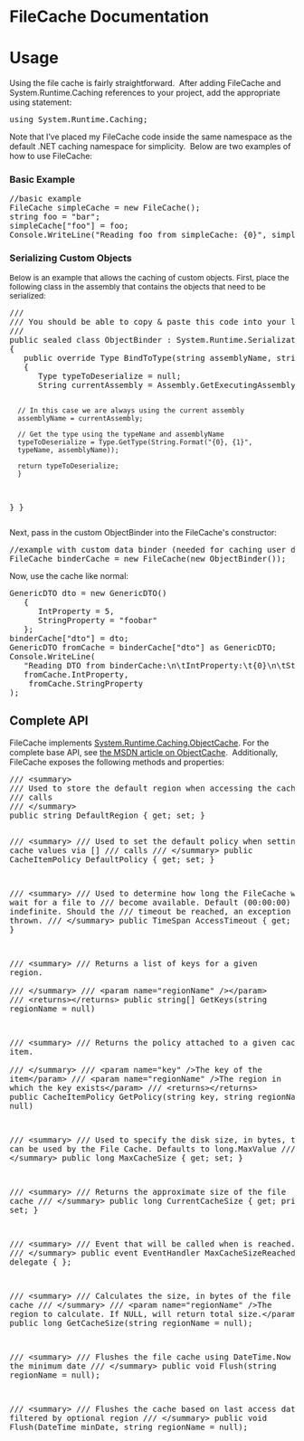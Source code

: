 <h1>FileCache Documentation</h1>
<h1>Usage</h1>
<p>Using the file cache is fairly straightforward.&nbsp; After adding FileCache and System.Runtime.Caching references to your project, add the appropriate using statement:</p>
<pre>using System.Runtime.Caching;</pre>
<p>Note that I&rsquo;ve placed my FileCache code inside the same namespace as the default .NET caching namespace for simplicity.&nbsp; Below are two examples of how to use FileCache:</p>
<h3>Basic Example</h3>
<pre>//basic example
FileCache simpleCache = new FileCache();
string foo = "bar";
simpleCache["foo"] = foo;
Console.WriteLine("Reading foo from simpleCache: {0}", simpleCache["foo"]);</pre>
<h3>Serializing Custom Objects</h3>
<p><span style="font-size: 10pt;">Below is an example that allows the caching of custom objects. First, place the following class in the assembly that contains the objects that need to be serialized:</span></p>
<pre>/// 
/// You should be able to copy &amp; paste this code into your local project to enable caching custom objects.
/// 
public sealed class ObjectBinder : System.Runtime.Serialization.SerializationBinder
{
   public override Type BindToType(string assemblyName, string typeName)
   {
      Type typeToDeserialize = null;
      String currentAssembly = Assembly.GetExecutingAssembly().FullName;
      
      // In this case we are always using the current assembly
      assemblyName = currentAssembly;

      // Get the type using the typeName and assemblyName
      typeToDeserialize = Type.GetType(String.Format("{0}, {1}",
      typeName, assemblyName));

      return typeToDeserialize;
      }
   }
}
</pre>
<p>Next, pass in the custom ObjectBinder into the FileCache's constructor:</p>
<pre>//example with custom data binder (needed for caching user defined classes)
FileCache binderCache = new FileCache(new ObjectBinder());
</pre>
<p>Now, use the cache like normal:</p>
<pre>GenericDTO dto = new GenericDTO()
   {
      IntProperty = 5,
      StringProperty = "foobar"
   };
binderCache["dto"] = dto;
GenericDTO fromCache = binderCache["dto"] as GenericDTO;
Console.WriteLine(
   "Reading DTO from binderCache:\n\tIntProperty:\t{0}\n\tStringProperty:\t{1}", 
   fromCache.IntProperty, 
    fromCache.StringProperty
);
</pre>
<h2>Complete API</h2>
<p>FileCache implements <a href="http://msdn.microsoft.com/en-us/library/system.runtime.caching.objectcache.aspx"> System.Runtime.Caching.ObjectCache</a>. For the complete base API, see <a href="http://msdn.microsoft.com/en-us/library/system.runtime.caching.objectcache.aspx"> the MSDN article on ObjectCache</a>. &nbsp;Additionally, FileCache exposes the following methods and properties:</p>
<pre>/// &lt;summary&gt;
/// Used to store the default region when accessing the cache via [] 
/// calls
/// &lt;/summary&gt;
public string DefaultRegion { get; set; }

/// &lt;summary&gt;
/// Used to set the default policy when setting cache values via [] 
/// calls
/// &lt;/summary&gt;
public CacheItemPolicy DefaultPolicy { get; set; }

/// &lt;summary&gt;
/// Used to determine how long the FileCache will wait for a file to 
/// become available.  Default (00:00:00) is indefinite.  Should the 
/// timeout be reached, an exception will be thrown.
/// &lt;/summary&gt;
public TimeSpan AccessTimeout { get; set; }

/// &lt;summary&gt;
/// Returns a list of keys for a given region.  
/// &lt;/summary&gt;
/// &lt;param name="regionName" /&gt;&lt;/param&gt;
/// &lt;returns&gt;&lt;/returns&gt;
public string[] GetKeys(string regionName = null)

/// &lt;summary&gt;
/// Returns the policy attached to a given cache item.  
/// &lt;/summary&gt;
/// &lt;param name="key" /&gt;The key of the item&lt;/param&gt;
/// &lt;param name="regionName" /&gt;The region in which the key exists&lt;/param&gt;
/// &lt;returns&gt;&lt;/returns&gt;
public CacheItemPolicy GetPolicy(string key, string regionName = null)

/// &lt;summary&gt;
/// Used to specify the disk size, in bytes, that can be used by the File Cache.  Defaults to long.MaxValue
/// &lt;/summary&gt;
public long MaxCacheSize { get; set; }

/// &lt;summary&gt;
/// Returns the approximate size of the file cache
/// &lt;/summary&gt;
public long CurrentCacheSize { get; private set; }

/// &lt;summary&gt;
/// Event that will be called when  is reached.
/// &lt;/summary&gt;
public event EventHandler MaxCacheSizeReached = delegate { };

/// &lt;summary&gt;
/// Calculates the size, in bytes of the file cache
/// &lt;/summary&gt;
/// &lt;param name="regionName" /&gt;The region to calculate.  If NULL, will return total size.&lt;/param&gt;
public long GetCacheSize(string regionName = null);

/// &lt;summary&gt;
/// Flushes the file cache using DateTime.Now as the minimum date
/// &lt;/summary&gt;
public void Flush(string regionName = null);

/// &lt;summary&gt;
/// Flushes the cache based on last access date, filtered by optional region
/// &lt;/summary&gt;
public void Flush(DateTime minDate, string regionName = null);
</pre>
